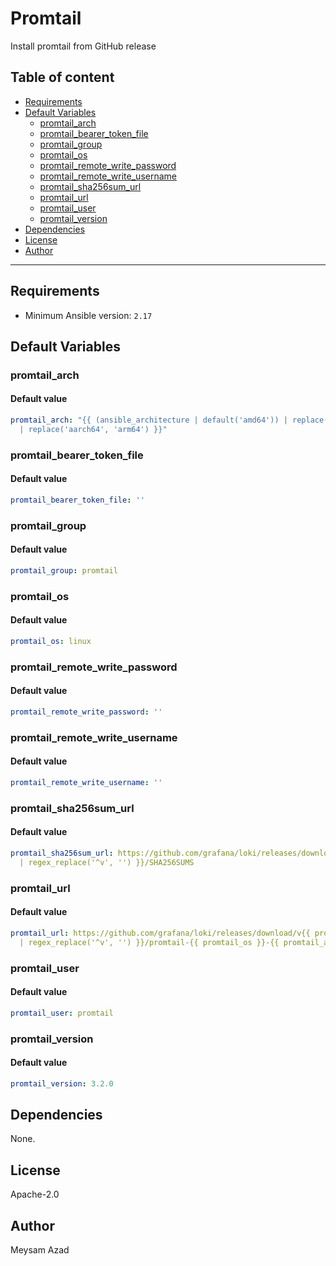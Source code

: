# Promtail

Install promtail from GitHub release

## Table of content

- [Requirements](#requirements)
- [Default Variables](#default-variables)
  - [promtail_arch](#promtail_arch)
  - [promtail_bearer_token_file](#promtail_bearer_token_file)
  - [promtail_group](#promtail_group)
  - [promtail_os](#promtail_os)
  - [promtail_remote_write_password](#promtail_remote_write_password)
  - [promtail_remote_write_username](#promtail_remote_write_username)
  - [promtail_sha256sum_url](#promtail_sha256sum_url)
  - [promtail_url](#promtail_url)
  - [promtail_user](#promtail_user)
  - [promtail_version](#promtail_version)
- [Dependencies](#dependencies)
- [License](#license)
- [Author](#author)

---

## Requirements

- Minimum Ansible version: `2.17`

## Default Variables

### promtail_arch

#### Default value

```YAML
promtail_arch: "{{ (ansible_architecture | default('amd64')) | replace('x86_64', 'amd64')
  | replace('aarch64', 'arm64') }}"
```

### promtail_bearer_token_file

#### Default value

```YAML
promtail_bearer_token_file: ''
```

### promtail_group

#### Default value

```YAML
promtail_group: promtail
```

### promtail_os

#### Default value

```YAML
promtail_os: linux
```

### promtail_remote_write_password

#### Default value

```YAML
promtail_remote_write_password: ''
```

### promtail_remote_write_username

#### Default value

```YAML
promtail_remote_write_username: ''
```

### promtail_sha256sum_url

#### Default value

```YAML
promtail_sha256sum_url: https://github.com/grafana/loki/releases/download/v{{ promtail_version
  | regex_replace('^v', '') }}/SHA256SUMS
```

### promtail_url

#### Default value

```YAML
promtail_url: https://github.com/grafana/loki/releases/download/v{{ promtail_version
  | regex_replace('^v', '') }}/promtail-{{ promtail_os }}-{{ promtail_arch }}.zip
```

### promtail_user

#### Default value

```YAML
promtail_user: promtail
```

### promtail_version

#### Default value

```YAML
promtail_version: 3.2.0
```



## Dependencies

None.

## License

Apache-2.0

## Author

Meysam Azad
